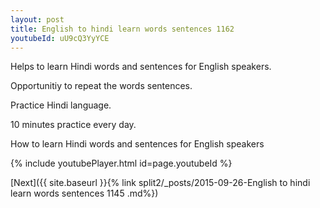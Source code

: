 ```yaml
---
layout: post
title: English to hindi learn words sentences 1162 
youtubeId: uU9cQ3YyYCE
---
```

 
 
Helps to learn Hindi words and sentences for English speakers.

Opportunitiy to repeat the words sentences. 

Practice Hindi language. 
 
10 minutes practice every day. 
 
How to learn Hindi words and sentences for English speakers 
 
{% include youtubePlayer.html id=page.youtubeId %}
 
 
[Next]({{ site.baseurl }}{% link  split2/_posts/2015-09-26-English to hindi learn words sentences 1145 .md%})
 
